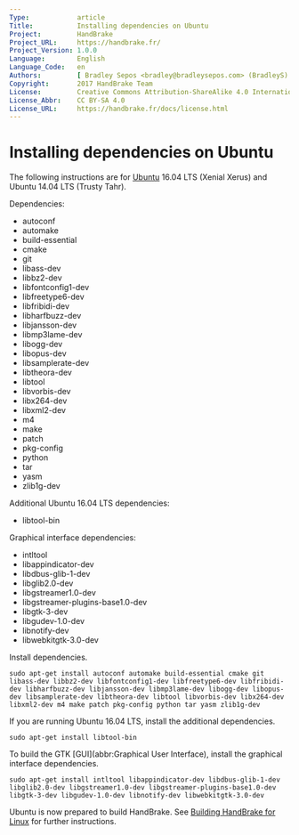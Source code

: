 ```yaml
---
Type:            article
Title:           Installing dependencies on Ubuntu
Project:         HandBrake
Project_URL:     https://handbrake.fr/
Project_Version: 1.0.0
Language:        English
Language_Code:   en
Authors:         [ Bradley Sepos <bradley@bradleysepos.com> (BradleyS) ]
Copyright:       2017 HandBrake Team
License:         Creative Commons Attribution-ShareAlike 4.0 International
License_Abbr:    CC BY-SA 4.0
License_URL:     https://handbrake.fr/docs/license.html
---
```


Installing dependencies on Ubuntu
=================================

The following instructions are for [Ubuntu](https://www.ubuntu.com) 16.04 LTS (Xenial Xerus) and Ubuntu 14.04 LTS (Trusty Tahr).

Dependencies:

- autoconf
- automake
- build-essential
- cmake
- git
- libass-dev
- libbz2-dev
- libfontconfig1-dev
- libfreetype6-dev
- libfribidi-dev
- libharfbuzz-dev
- libjansson-dev
- libmp3lame-dev
- libogg-dev
- libopus-dev
- libsamplerate-dev
- libtheora-dev
- libtool
- libvorbis-dev
- libx264-dev
- libxml2-dev
- m4
- make
- patch
- pkg-config
- python
- tar
- yasm
- zlib1g-dev

Additional Ubuntu 16.04 LTS dependencies:

- libtool-bin

Graphical interface dependencies:

- intltool
- libappindicator-dev
- libdbus-glib-1-dev
- libglib2.0-dev
- libgstreamer1.0-dev
- libgstreamer-plugins-base1.0-dev
- libgtk-3-dev
- libgudev-1.0-dev
- libnotify-dev
- libwebkitgtk-3.0-dev

Install dependencies.

    sudo apt-get install autoconf automake build-essential cmake git libass-dev libbz2-dev libfontconfig1-dev libfreetype6-dev libfribidi-dev libharfbuzz-dev libjansson-dev libmp3lame-dev libogg-dev libopus-dev libsamplerate-dev libtheora-dev libtool libvorbis-dev libx264-dev libxml2-dev m4 make patch pkg-config python tar yasm zlib1g-dev

If you are running Ubuntu 16.04 LTS, install the additional dependencies.

    sudo apt-get install libtool-bin

To build the GTK [GUI](abbr:Graphical User Interface), install the graphical interface dependencies.

    sudo apt-get install intltool libappindicator-dev libdbus-glib-1-dev libglib2.0-dev libgstreamer1.0-dev libgstreamer-plugins-base1.0-dev libgtk-3-dev libgudev-1.0-dev libnotify-dev libwebkitgtk-3.0-dev

Ubuntu is now prepared to build HandBrake. See [Building HandBrake for Linux](build-linux.html) for further instructions.

[^python-centos-6]: Installing Python from CentOS [SCL](https://wiki.centos.org/AdditionalResources/Repositories/SCL) does not impact the default system Python; newer versions are installed alongside and in addition to the system version.
